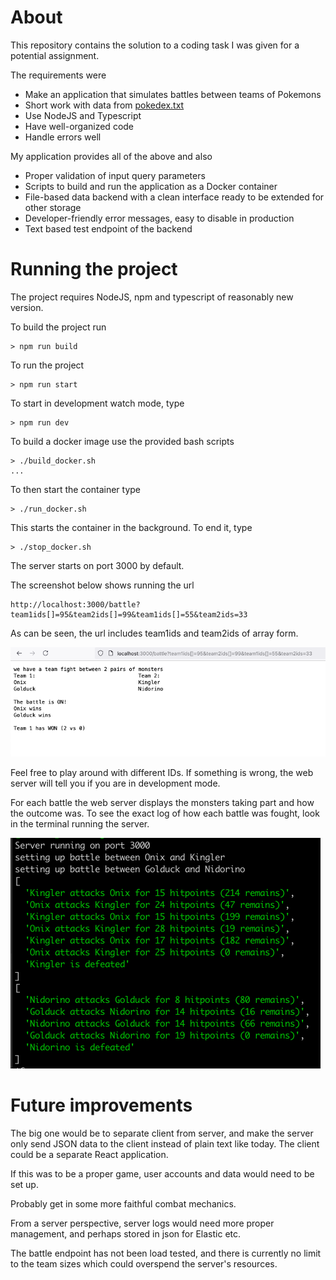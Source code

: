 # About

This repository contains the solution to a coding task I was given for a potential 
assignment.

The requirements were

- Make an application that simulates battles between teams of Pokemons
- Short work with data from [pokedex.txt](https://raw.githubusercontent.com/Biuni/PokemonGO-Pokedex/master/pokedex.json?_sm_au_=iVVPJsWPrbV7fWT5pGsWvKttvN1NG)
- Use NodeJS and Typescript
- Have well-organized code
- Handle errors well

My application provides all of the above and also

- Proper validation of input query parameters
- Scripts to build and run the application as a Docker container 
- File-based data backend with a clean interface ready to be extended for other storage
- Developer-friendly error messages, easy to disable in production
- Text based test endpoint of the backend

# Running the project

The project requires NodeJS, npm and typescript of reasonably new version.

To build the project run

    > npm run build

To run the project

    > npm run start

To start in development watch mode, type

    > npm run dev

To build a docker image use the provided bash scripts

    > ./build_docker.sh
    ...

To then start the container type

    > ./run_docker.sh

This starts the container in the background. To end it, type

    > ./stop_docker.sh

The server starts on port 3000 by default.

The screenshot below shows running the url

    http://localhost:3000/battle?team1ids[]=95&team2ids[]=99&team1ids[]=55&team2ids=33

As can be seen, the url includes team1ids and team2ids of array form.

![screenshot](run_screenshot.png)

Feel free to play around with different IDs. If something is wrong, the web server will tell you
if you are in development mode.

For each battle the web server displays the monsters taking part and how the outcome was.
To see the exact log of how each battle was fought, look in the terminal running the server.

![screenshot](screenshot_log.png)

# Future improvements

The big one would be to separate client from server, and make the server only send JSON data to the client instead of plain text like today. The client could be a separate React application.

If this was to be a proper game, user accounts and data would need to be set up.

Probably get in some more faithful combat mechanics.

From a server perspective, server logs would need more proper management, and perhaps stored in json for Elastic etc.

The battle endpoint has not been load tested, and there is currently no limit to the team sizes which could overspend the server's resources.